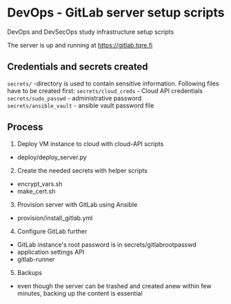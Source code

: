 # DevOps - GitLab server setup scripts
DevOps and DevSecOps study infrastructure setup scripts  

The server is up and running at https://gitlab.tqre.fi

## Credentials and secrets created
`secrets/` -directory is used to contain sensitive information. Following files have to be created first:
`secrets/cloud_creds` - Cloud API credentials  
`secrets/sudo_passwd` - administrative password  
`secrets/ansible_vault` - ansible vault password file  

## Process

1. Deploy VM instance to cloud with cloud-API scripts
- deploy/deploy_server.py

2. Create the needed secrets with helper scripts
- encrypt_vars.sh
- make_cert.sh

3. Provision server with GitLab using Ansible
- provision/install_gitlab.yml

4. Configure GitLab further 
- GitLab instance's root password is in secrets/gitlabrootpasswd
- application settings API
- gitlab-runner

5. Backups
- even though the server can be trashed and created anew within few minutes, backing up the content is essential

